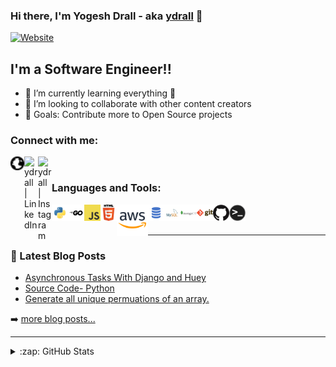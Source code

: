 ### Hi there, I'm Yogesh Drall - aka [ydrall][website] 👋

[![Website](https://img.shields.io/website?label=ydrall.github.io&style=for-the-badge&url=https://ydrall.github.io)](https://ydrall.github.io)

## I'm a Software Engineer!!

- 🌱 I’m currently learning everything 🤣
- 👯 I’m looking to collaborate with other content creators
- 🥅 Goals: Contribute more to Open Source projects

### Connect with me:

[<img align="left" alt="ydrall.github.io" width="22px" src="https://raw.githubusercontent.com/iconic/open-iconic/master/svg/globe.svg" />][website]
[<img align="left" alt="ydrall | LinkedIn" width="22px" src="https://cdn.jsdelivr.net/npm/simple-icons@v3/icons/linkedin.svg" />][linkedin]
[<img align="left" alt="ydrall | Instagram" width="22px" src="https://cdn.jsdelivr.net/npm/simple-icons@v3/icons/instagram.svg" />][instagram]

<br />

### Languages and Tools:

<img align="left" alt="Python" width="26px" src="https://raw.githubusercontent.com/github/explore/80688e429a7d4ef2fca1e82350fe8e3517d3494d/topics/python/python.png" />
<img align="left" alt="Go" width="26px" src="https://raw.githubusercontent.com/github/explore/80688e429a7d4ef2fca1e82350fe8e3517d3494d/topics/go/go.png" />
<img align="left" alt="JavaScript" width="26px" src="https://raw.githubusercontent.com/github/explore/80688e429a7d4ef2fca1e82350fe8e3517d3494d/topics/javascript/javascript.png" />
<img align="left" alt="HTML5" width="26px" src="https://raw.githubusercontent.com/github/explore/80688e429a7d4ef2fca1e82350fe8e3517d3494d/topics/html/html.png" />
<img align="left" alt="AWS" width="50" src="https://raw.githubusercontent.com/github/explore/80688e429a7d4ef2fca1e82350fe8e3517d3494d/topics/aws/aws.png" />
<img align="left" alt="SQL" width="26px" src="https://raw.githubusercontent.com/github/explore/80688e429a7d4ef2fca1e82350fe8e3517d3494d/topics/sql/sql.png" />
<img align="left" alt="MySQL" width="26px" src="https://raw.githubusercontent.com/github/explore/80688e429a7d4ef2fca1e82350fe8e3517d3494d/topics/mysql/mysql.png" />
<img align="left" alt="MongoDB" width="26px" src="https://raw.githubusercontent.com/github/explore/80688e429a7d4ef2fca1e82350fe8e3517d3494d/topics/mongodb/mongodb.png" />
<img align="left" alt="Git" width="26px" src="https://raw.githubusercontent.com/github/explore/80688e429a7d4ef2fca1e82350fe8e3517d3494d/topics/git/git.png" />
<img align="left" alt="GitHub" width="26px" src="https://raw.githubusercontent.com/github/explore/78df643247d429f6cc873026c0622819ad797942/topics/github/github.png" />
<img align="left" alt="Terminal" width="26px" src="https://raw.githubusercontent.com/github/explore/80688e429a7d4ef2fca1e82350fe8e3517d3494d/topics/terminal/terminal.png" />

<br/>
<br/>

---

### 📕 Latest Blog Posts

<!-- BLOG-POST-LIST:START -->
- [Asynchronous Tasks With Django and Huey](https://ydrall.github.io/2020/11/08/asynchronous-tasks-with-django-and-huey/)
- [Source Code- Python](https://ydrall.github.io/2020/02/13/source-code-lifecycle-of-hello-world-python/)
- [Generate all unique permuations of an array.](https://ydrall.github.io/2020/02/12/generate-all-unique-permutations-of-array/)
<!-- BLOG-POST-LIST:END -->

➡️ [more blog posts...](https://ydrall.github.io/)

---

<details>
  <summary>:zap: GitHub Stats</summary>

  <img align="left" alt="ydrall's GitHub Stats" src="https://github-readme-stats.vercel.app/api?username=ydrall&show_icons=true&hide_border=true" />

</details>

[website]: https://ydrall.github.io
[instagram]: https://instagram.com/ydrall
[linkedin]: https://www.linkedin.com/in/yogesh-drall-5b51599a
